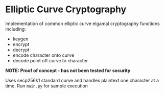 # Elliptic Curve Cryptography

Implementation of common elliptic curve elgamal cryptography functions including:
* keygen
* encrypt
* decrypt
* encode character onto curve
* decode point off curve to character

**NOTE: Proof of concept - has not been tested for security**

Uses secp256k1 standard curve and handles plaintext one character at a time. Run `main.py` for sample execution
